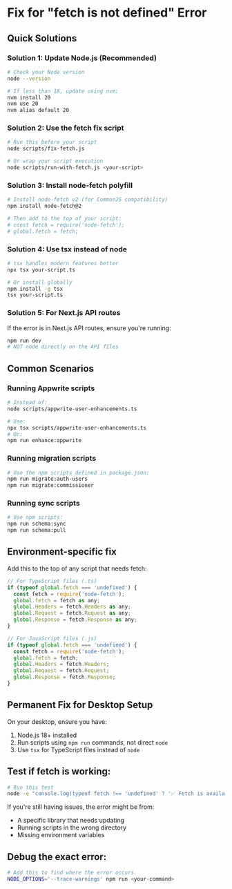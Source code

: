 # Fix for "fetch is not defined" Error

## Quick Solutions

### Solution 1: Update Node.js (Recommended)
```bash
# Check your Node version
node --version

# If less than 18, update using nvm:
nvm install 20
nvm use 20
nvm alias default 20
```

### Solution 2: Use the fetch fix script
```bash
# Run this before your script
node scripts/fix-fetch.js

# Or wrap your script execution
node scripts/run-with-fetch.js <your-script>
```

### Solution 3: Install node-fetch polyfill
```bash
# Install node-fetch v2 (for CommonJS compatibility)
npm install node-fetch@2

# Then add to the top of your script:
# const fetch = require('node-fetch');
# global.fetch = fetch;
```

### Solution 4: Use tsx instead of node
```bash
# tsx handles modern features better
npx tsx your-script.ts

# Or install globally
npm install -g tsx
tsx your-script.ts
```

### Solution 5: For Next.js API routes
If the error is in Next.js API routes, ensure you're running:
```bash
npm run dev
# NOT node directly on the API files
```

## Common Scenarios

### Running Appwrite scripts
```bash
# Instead of:
node scripts/appwrite-user-enhancements.ts

# Use:
npx tsx scripts/appwrite-user-enhancements.ts
# Or:
npm run enhance:appwrite
```

### Running migration scripts
```bash
# Use the npm scripts defined in package.json:
npm run migrate:auth-users
npm run migrate:commissioner
```

### Running sync scripts
```bash
# Use npm scripts:
npm run schema:sync
npm run schema:pull
```

## Environment-specific fix

Add this to the top of any script that needs fetch:
```javascript
// For TypeScript files (.ts)
if (typeof global.fetch === 'undefined') {
  const fetch = require('node-fetch');
  global.fetch = fetch as any;
  global.Headers = fetch.Headers as any;
  global.Request = fetch.Request as any;
  global.Response = fetch.Response as any;
}

// For JavaScript files (.js)
if (typeof global.fetch === 'undefined') {
  const fetch = require('node-fetch');
  global.fetch = fetch;
  global.Headers = fetch.Headers;
  global.Request = fetch.Request;
  global.Response = fetch.Response;
}
```

## Permanent Fix for Desktop Setup

On your desktop, ensure you have:
1. Node.js 18+ installed
2. Run scripts using `npm run` commands, not direct `node`
3. Use `tsx` for TypeScript files instead of `node`

## Test if fetch is working:
```bash
# Run this test
node -e "console.log(typeof fetch !== 'undefined' ? '✅ Fetch is available' : '❌ Fetch not found')"
```

If you're still having issues, the error might be from:
- A specific library that needs updating
- Running scripts in the wrong directory
- Missing environment variables

## Debug the exact error:
```bash
# Add this to find where the error occurs
NODE_OPTIONS='--trace-warnings' npm run <your-command>
```